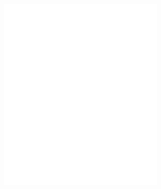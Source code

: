  <div align="start">
	
<img src="container.svg" width="1000" height="600">
</div>

<!--
**havardekodehode/havardekodehode** is a ✨ _special_ ✨ repository because its `README.md` (this file) appears on your GitHub profile.

  <p>
    🔭 Jobber for tiden med en full-stack app i node.js hvor du får film/serie anbefalinger<br>
    🌱 Fordyper meg i  Node.js, Express, MongoDB for tiden<br>
    💬 &!^~ google, ask me<br>
    📫 How to reach me: <a href="mailto:havardeinarsen@gmail.com">havardeinarsen@gmail.com</a>
  </p>

Here are some ideas to get you started:

-   🔭 I’m currently working on a full stack application, to use my newly aquired skills
-   🌱 I’m currently learning Node.js, express, mongodb atm.
-   👯 I’m looking to collaborate on rad projects😎
-   🤔 I’m looking for help with alot while i manouver the storm of bugs i encounter
-   💬 Ask me about flex 💪
-   📫 How to reach me: havardeinarsen@gmail.com
-   ⚡ Fun fact: I often have nightmares about public static void main(string args[])

![](portrait.webp)



<img align='right' src="portraitSliced-removebg-preview.png" width="250" height="320">
Hei!👋 Jeg heter Håvard og er front-end utvikler.
<p>
 <br>
Er for tiden deltager i Kodehode, hvor vi mesteparten av kurset har jobbet med frontend utvikling og hvor vi nå i innspurten jobber med backend, noe jeg syntes virker veldig spennende, og noe jeg gjerne vil fordype meg mer i.

Som deltager på Kodehode, har jeg iløpet av de siste 6 månedene dyppet tærne mine i Figma, HTML, CSS, Git, JS, TS, React, og nå i innspurten node, express, MongoDB og SQL. Jeg føler meg stødig med disse verktøyene og du kan se hvordan jeg har løst problemer på mine prosjekter i Github.

Gi meg en lyd hvis dette virker interessant. Takk for interessen.

 </p>
-->
